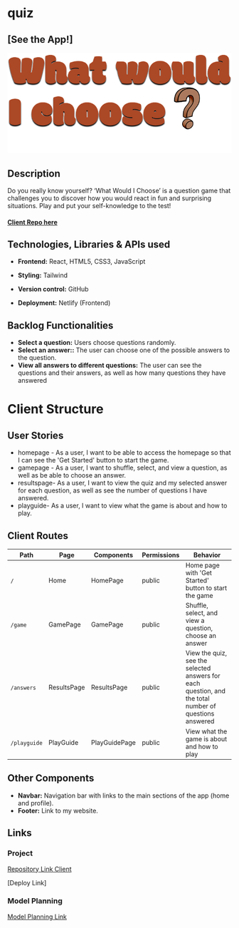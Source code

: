 # quiz

## [See the App!]

![quiz Logo](./src/assets/images/logo.png)

## Description

Do you really know yourself? ‘What Would I Choose’ is a question game that challenges you to discover how you would react in fun and surprising situations. Play and put your self-knowledge to the test!

#### [Client Repo here](https://github.com/somorales/quiz)

## Technologies, Libraries & APIs used

- **Frontend:** React, HTML5, CSS3, JavaScript

- **Styling:** Tailwind

- **Version control:** GitHub
- **Deployment:** Netlify (Frontend)

## Backlog Functionalities

- **Select a question:** Users choose questions randomly.
- **Select an answer::** The user can choose one of the possible answers to the question.
- **View all answers to different questions:** The user can see the questions and their answers, as well as how many questions they have answered

# Client Structure

## User Stories

- homepage - As a user, I want to be able to access the homepage so that I can see the 'Get Started' button to start the game.
- gamepage - As a user, I want to shuffle, select, and view a question, as well as be able to choose an answer.
- resultspage- As a user, I want to view the quiz and my selected answer for each question, as well as see the number of questions I have answered.
- playguide- As a user, I want to view what the game is about and how to play.

## Client Routes

| Path         | Page        | Components    | Permissions | Behavior                                                                                              |
| ------------ | ----------- | ------------- | ----------- | ----------------------------------------------------------------------------------------------------- |
| `/`          | Home        | HomePage      | public      | Home page with 'Get Started' button to start the game                                                 |
| `/game`      | GamePage    | GamePage      | public      | Shuffle, select, and view a question, choose an answer                                                |
| `/answers`   | ResultsPage | ResultsPage   | public      | View the quiz, see the selected answers for each question, and the total number of questions answered |
| `/playguide` | PlayGuide   | PlayGuidePage | public      | View what the game is about and how to play                                                           |

## Other Components

- **Navbar:** Navigation bar with links to the main sections of the app (home and profile).
- **Footer:** Link to my website.

## Links

### Project

[Repository Link Client](https://github.com/somorales/quiz)

[Deploy Link]

### Model Planning

[Model Planning Link](https://www.figma.com/design/7Ze9W69jep6CLucInntNqS/What-would-I--choose%3F?node-id=0-1&t=8pvbeymr08sIgqHu-1)

